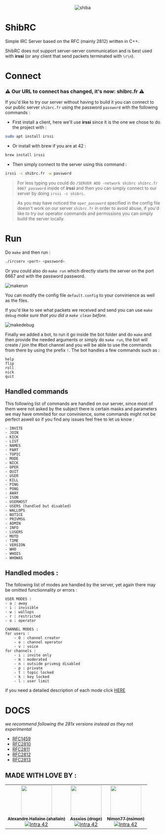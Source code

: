 <p align="center">
  <image alt="shiba" src="files/shibaicon.jpg">
</p>

# ShibRC

Simple IRC Server based on the RFC (mainly 2812) written in C++.

ShibRC does not support server-server communication and is best used with **irssi** (or any client that send packets terminated with `\r\n`).

# Connect

### :warning: Our URL to connect has changed, it's now: shibrc.fr :warning:

If you'd like to try our server without having to build it you can connect to our public server `shibrc.fr` using the password `password` with the following commands :

- First install a client, here we'll use **irssi** since it is the one we chose to do the project with :

```bash
sudo apt install irssi
```

- Or install with brew if you are at 42 :

```bash
brew install irssi
```

- Then simply connect to the server using this command :

```bash
irssi -c shibrc.fr -w password
```

> For less typing you could do `/SERVER ADD -network shibrc shibrc.fr 6667 password` inside of **irssi** and then you can simply connect to our server by doing `irssi -c shibrc`.

> As you may have noticed the `oper_password` specified in the config file doesn't work on our server `shibrc.fr` in order to avoid abuse, if you'd like to try our operator commands and permissions you can simply build the server locally.

# Run

Do `make` and then run :

```bash
./ircserv <port> <password>
```

Or you could also do `make run` which directly starts the server on the port 6667 and with the password password.

![makerun](/files/makerun.PNG)

You can modify the config file `default.config` to your convinience as well as the files.

If you'd like to see what packets we received and send you can use `make debug` *make sure that you did a `make clean` before.*

![makedebug](/files/makedebug.PNG)

Finally we added a bot, to run it go inside the bot folder and do `make` and then provide the needed arguments or simply do `make run`, the bot will create / join the #bot channel and you will be able to use the commands from there by using the prefix `!`. The bot handles a few commands such as :
```
help
flip
roll
nick
quit
```

## Handled commands

This following list of commands are handled on our server, since most of them were not asked by the subject there is certain masks and parameters we may have ommited for our convinience, some commands might not be perfect aswell so if you find any issues feel free to let us know  :

```
- INVITE
- JOIN
- KICK
- LIST
- NAMES
- PART
- TOPIC
- MODE
- NICK
- OPER
- QUIT
- USER
- KILL
- PING
- PONG
- AWAY
- ISON
- USERHOST
- USERS (handled but disabled)
- WALLOPS
- NOTICE
- PRIVMSG
- ADMIN
- INFO
- LUSERS
- MOTD
- TIME
- VERSION
- WHO
- WHOIS
- WHOWAS
```

## Handled modes :

The following list of modes are handled by the server, yet again there may be omitted functionnality or errors :

```
USER MODES :
- a : away
- i : invisible
- w : wallops
- r : restricted
- o : operator

CHANNEL MODES :
for users :
    - O : channel creator
    - o : channel operator
    - v : voice
for channels :
    - i : invite only
    - m : moderated
    - n : outside privmsg disabled
    - p : private
    - t : topic locked
    - k : key locked
    - l : user limit
```

if you need a detailed description of each mode click [HERE](https://www.alien.net.au/irc/chanmodes.html)

# DOCS

*we recommend following the 281x versions instead as they not experimental*
- [RFC1459](https://datatracker.ietf.org/doc/html/rfc1459)
- [RFC2810](https://datatracker.ietf.org/doc/html/rfc2810)
- [RFC2811](https://datatracker.ietf.org/doc/html/rfc2811)
- [RFC2812](https://datatracker.ietf.org/doc/html/rfc2812)
- [RFC2813](https://datatracker.ietf.org/doc/html/rfc2813)

## MADE WITH LOVE BY :

<!-- ALL-CONTRIBUTORS-LIST:START - Do not remove or modify this section -->
<!-- prettier-ignore-start -->
<!-- markdownlint-disable -->
<table>
  <tr>
    <td align="center"><a href="https://github.com/alexandre-hallaine/"><img src="https://avatars.githubusercontent.com/u/52411215?v=4" width="100px;" alt=""/><br /><sub><b>Alexandre Hallaine (ahallain)</b></sub></a><br /><a href="https://profile.intra.42.fr/users/ahallain" title="Intra 42"><img src="https://img.shields.io/badge/Paris-FFFFFF?style=plastic&logo=42&logoColor=000000" alt="Intra 42"/></a></td>
    <td align="center"><a href="https://github.com/assxios/"><img src="https://avatars.githubusercontent.com/u/53396610?v=4" width="100px;" alt=""/><br /><sub><b>Assxios (droge)</b></sub></a><br /><a href="https://profile.intra.42.fr/users/droge" title="Intra 42"><img src="https://img.shields.io/badge/Paris-FFFFFF?style=plastic&logo=42&logoColor=000000" alt="Intra 42"/></a></td>
    <td align="center"><a href="https://github.com/Nimon77/"><img src="https://avatars.githubusercontent.com/u/11821952?v=4" width="100px;" alt=""/><br /><sub><b>Nimon77 (nsimon)</b></sub></a><br /><a href="https://profile.intra.42.fr/users/nsimon" title="Intra 42"><img src="https://img.shields.io/badge/Paris-FFFFFF?style=plastic&logo=42&logoColor=000000" alt="Intra 42"/></a></td>
  </tr>
</table>
<!-- markdownlint-restore -->
<!-- prettier-ignore-end -->
<!-- ALL-CONTRIBUTORS-LIST:END -->
